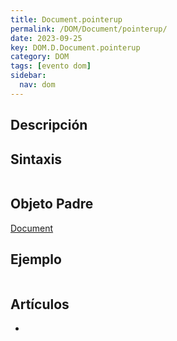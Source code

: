 ```yaml
---
title: Document.pointerup
permalink: /DOM/Document/pointerup/
date: 2023-09-25
key: DOM.D.Document.pointerup
category: DOM
tags: [evento dom]
sidebar:
  nav: dom
---
```


## Descripción


## Sintaxis


```javascript

```


## Objeto Padre


[Document](https://www.w3api.com/DOM/Document/)


## Ejemplo


```javascript

```


## Artículos

- 

